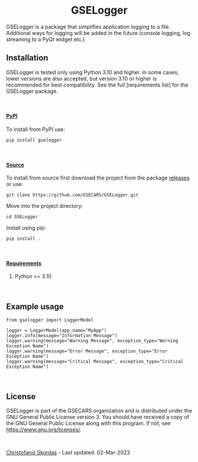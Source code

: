 <h1 align="center">GSELogger</h1>

GSELogger is a package that simplifies application logging to a file. Additional ways for logging will be added in
the future (console logging, log streaming to a PyQt widget etc.)

## Installation

GSELogger is tested only using Python 3.10 and higher. In some cases, lower versions are also accepted, but
version 3.10 or higher is recommended for best compatibility. See the full [requirements list]
for the GSELogger package.

<br />

#### <u>PyPI</u>
To install from PyPI use:
````
pip install gselogger
````
<br />

#### <u>Source</u>
To install from source first download the project from the package 
[releases](https://github.com/GSECARS/GSELogger/releases) 
or use: 
````
git clone https://github.com/GSECARS/GSELogger.git
````
Move into the project directory: 
````
cd GSELogger
````
Install using pip: 
````
pip install .
````

<br />

#### <u>Requirements</u>
1. Python >= 3.10

<br />

## Example usage
```
from gselogger import LoggerModel

logger = LoggerModel(app_name="MyApp")
logger.info(message="Information Message")
logger.warning(message="Warning Message", exception_type="Warning Exception Name")
logger.warning(message="Error Message", exception_type="Error Exception Name")
logger.warning(message="Critical Message", exception_type="Critical Exception Name")
```

<br />

## License

GSELogger is part of the GSECARS organization and is distributed under the GNU General Public License version 3. 
You should have received a copy of the GNU General Public License along with this program.  If not, see 
<https://www.gnu.org/licenses/>.

<br />

[Christofanis Skordas](mailto:skordasc@uchicago.edu) - Last updated: 02-Mar-2023